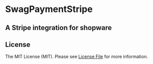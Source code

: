 # SwagPaymentStripe

## A Stripe integration for shopware

## License

The MIT License (MIT). Please see [License File](LICENSE) for more information.
